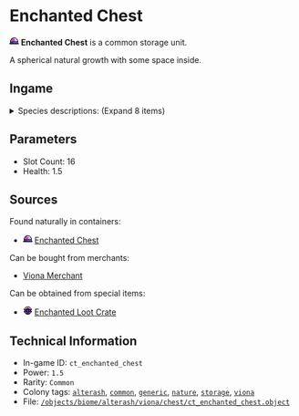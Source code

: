 # Enchanted Chest

<img src="https://raw.githubusercontent.com/Ceterai/Enternia/main/objects/biome/alterash/viona/chest/icon.png" alt="Enchanted Chest icon" loading="lazy" height=16px width="auto" /> **Enchanted Chest** is a common storage unit.

A spherical natural growth with some space inside.

## Ingame

<details markdown="1"><summary>Species descriptions: (Expand 8 items)</summary>

- Alta: Fun fact: these things are alive. They slowly gather stuff around them, that's why sometimes there's loot inside.
- Apex: A pretty vile yet colorful chest.
- Avian: This chest sounds shivers down my spine.
- Floran: Floran want to befriend chest.
- Glitch: Disgust. A fleshy, pulsating chest.
- Human: A pretty strange chest made of... plants?
- Hylotl: What an abhorrent chest.
- Novakid: It's not a very inviting chest, but I still want what's inside.

</details>

## Parameters

- Slot Count: 16  
- Health: 1.5

## Sources

Found naturally in containers:

- <img src="https://raw.githubusercontent.com/Ceterai/Enternia/main/objects/biome/alterash/viona/chest/icon.png" alt="Enchanted Chest icon" loading="lazy" height=16px width="auto" /> [Enchanted Chest](https://ceterai.github.io/MyEnternia/Wiki/EnchantedChest)

Can be bought from merchants:

- [Viona Merchant](https://ceterai.github.io/MyEnternia/Wiki/VionaMerchant)

Can be obtained from special items:

- <img src="https://raw.githubusercontent.com/Ceterai/Enternia/main/items/active/alta/loot/biome/ct_enchanted_loot.png" alt="Enchanted Loot Crate icon" loading="lazy" height=16px width="auto" /> [Enchanted Loot Crate](https://ceterai.github.io/MyEnternia/Wiki/EnchantedLootCrate)

## Technical Information

- In-game ID: `ct_enchanted_chest`
- Power: `1.5`
- Rarity: `Common`
- Colony tags: [`alterash`](https://ceterai.github.io/MyEnternia/Wiki/Tags/Alterash), [`common`](https://ceterai.github.io/MyEnternia/Wiki/Tags/Common), [`generic`](https://ceterai.github.io/MyEnternia/Wiki/Tags/Generic), [`nature`](https://ceterai.github.io/MyEnternia/Wiki/Tags/Nature), [`storage`](https://ceterai.github.io/MyEnternia/Wiki/Tags/Storage), [`viona`](https://ceterai.github.io/MyEnternia/Wiki/Tags/Viona)
- File: [`/objects/biome/alterash/viona/chest/ct_enchanted_chest.object`](https://github.com/Ceterai/Enternia/blob/main/objects/biome/alterash/viona/chest/ct_enchanted_chest.object)

